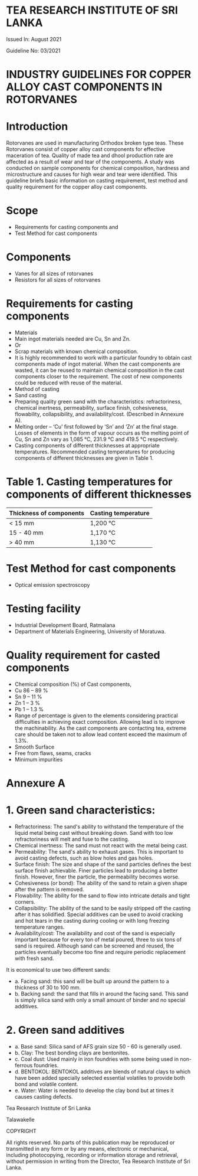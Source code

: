 # TEA RESEARCH INSTITUTE OF SRI LANKA

Issued In: August 2021

Guideline No: 03/2021

# INDUSTRY GUIDELINES FOR COPPER ALLOY CAST COMPONENTS IN ROTORVANES

# Introduction

Rotorvanes are used in manufacturing Orthodox broken type teas. These Rotorvanes consist of copper alloy cast components for effective maceration of tea. Quality of made tea and dhool production rate are affected as a result of wear and tear of the components. A study was conducted on sample components for chemical composition, hardness and microstructure and causes for high wear and tear were identified. This guideline briefs basic information on casting requirement, test method and quality requirement for the copper alloy cast components.

# Scope

- Requirements for casting components and
- Test Method for cast components

# Components

- Vanes for all sizes of rotorvanes
- Resistors for all sizes of rotorvanes

# Requirements for casting components

- Materials
- Main ingot materials needed are Cu, Sn and Zn.
- Or
- Scrap materials with known chemical composition.
- It is highly recommended to work with a particular foundry to obtain cast components made of ingot material. When the cast components are wasted, it can be reused to maintain chemical composition in the cast components closer to the requirement. The cost of new components could be reduced with reuse of the material.
- Method of casting
- Sand casting
- Preparing quality green sand with the characteristics: refractoriness, chemical inertness, permeability, surface finish, cohesiveness, flowability, collapsibility, and availability/cost. (Described in Annexure A).
- Melting order – ‘Cu’ first followed by ‘Sn’ and ‘Zn’ at the final stage. Losses of elements in the form of vapour occurs as the melting point of Cu, Sn and Zn vary as 1,085 °C, 231.9 °C and 419.5 °C respectively.
- Casting components of different thicknesses at appropriate temperatures. Recommended casting temperatures for producing components of different thicknesses are given in Table 1.
# Table 1. Casting temperatures for components of different thicknesses

|Thickness of components|Casting temperature|
|---|---|
|&lt; 15 mm|1,200 °C|
|15 - 40 mm|1,170 °C|
|&gt; 40 mm|1,130 °C|

# Test Method for cast components

- Optical emission spectroscopy

# Testing facility

- Industrial Development Board, Ratmalana
- Department of Materials Engineering, University of Moratuwa.

# Quality requirement for casted components

- Chemical composition (%) of Cast components,
- Cu 86 – 89 %
- Sn 9 – 11 %
- Zn 1 – 3 %
- Pb 1 – 1.3 %
- Range of percentage is given to the elements considering practical difficulties in achieving exact composition. Allowing lead is to improve the machinability. As the cast components are contacting tea, extreme care should be taken not to allow lead content exceed the maximum of 1.3%.
- Smooth Surface
- Free from flaws, seams, cracks
- Minimum impurities
# Annexure A

# 1. Green sand characteristics:

- Refractoriness: The sand's ability to withstand the temperature of the liquid metal being cast without breaking down. Sand with too low refractoriness will melt and fuse to the casting.
- Chemical inertness: The sand must not react with the metal being cast.
- Permeability: The sand's ability to exhaust gases. This is important to avoid casting defects, such as blow holes and gas holes.
- Surface finish: The size and shape of the sand particles defines the best surface finish achievable. Finer particles lead to producing a better finish. However, finer the particle, the permeability becomes worse.
- Cohesiveness (or bond): The ability of the sand to retain a given shape after the pattern is removed.
- Flowability: The ability for the sand to flow into intricate details and tight corners.
- Collapsibility: The ability of the sand to be easily stripped off the casting after it has solidified. Special additives can be used to avoid cracking and hot tears in the casting during cooling or with long freezing temperature ranges.
- Availability/cost: The availability and cost of the sand is especially important because for every ton of metal poured, three to six tons of sand is required. Although sand can be screened and reused, the particles eventually become too fine and require periodic replacement with fresh sand.

It is economical to use two different sands:

- a. Facing sand: this sand will be built up around the pattern to a thickness of 30 to 100 mm.
- b. Backing sand: the sand that fills in around the facing sand. This sand is simply silica sand with only a small amount of binder and no special additives.

# 2. Green sand additives

- a. Base sand: Silica sand of AFS grain size 50 - 60 is generally used.
- b. Clay: The best bonding clays are bentonites.
- c. Coal dust: Used mainly in iron foundries with some being used in non-ferrous foundries.
- d. BENTOKOL: BENTOKOL additives are blends of natural clays to which have been added specially selected essential volatiles to provide both bond and volatile content.
- e. Water: Water is needed to develop the clay bond but at times it causes casting defects.

Tea Research Institute of Sri Lanka

Talawakelle

COPYRIGHT

All rights reserved. No parts of this publication may be reproduced or transmitted in any form or by any means, electronic or mechanical, including photocopying, recording or information storage and retrieval, without permission in writing from the Director, Tea Research Institute of Sri Lanka.